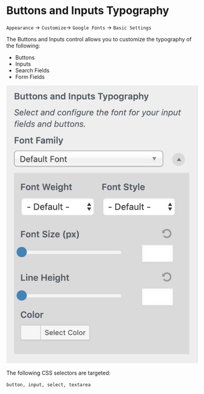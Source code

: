 # Buttons and Inputs Typography

`Appearance` → `Customize`→ `Google Fonts` → `Basic Settings`

The Buttons and Inputs control allows you to customize the typography of the following:

* Buttons
* Inputs
* Search Fields
* Form Fields

![](../.gitbook/assets/buttons-inputs-typography.jpg)

The following CSS selectors are targeted:

```
button, input, select, textarea
```
